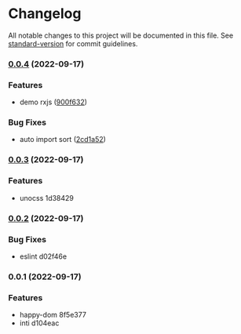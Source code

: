# Changelog

All notable changes to this project will be documented in this file. See [standard-version](https://github.com/conventional-changelog/standard-version) for commit guidelines.

### [0.0.4](https://github.com/chalermporn/vue3-uno-test-app/compare/v0.0.3...v0.0.4) (2022-09-17)


### Features

* demo rxjs ([900f632](https://github.com/chalermporn/vue3-uno-test-app/commit/900f6329164c1f4d8a2164a434df01e5c91d95b9))


### Bug Fixes

* auto import sort ([2cd1a52](https://github.com/chalermporn/vue3-uno-test-app/commit/2cd1a52e7a08f7a733030930606c0c077676b0b1))

### [0.0.3](///compare/v0.0.2...v0.0.3) (2022-09-17)


### Features

* unocss 1d38429

### [0.0.2](///compare/v0.0.1...v0.0.2) (2022-09-17)


### Bug Fixes

* eslint d02f46e

### 0.0.1 (2022-09-17)

### Features

* happy-dom 8f5e377
* inti d104eac
